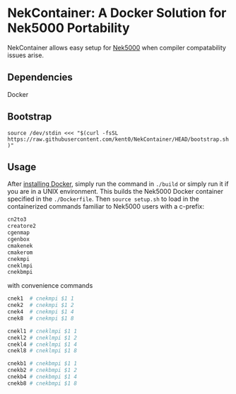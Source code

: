 # NekContainer: A Docker Solution for Nek5000 Portability

NekContainer allows easy setup for [Nek5000](https://nek5000.mcs.anl.gov) when compiler compatability issues arise.

## Dependencies

Docker

## Bootstrap

`source /dev/stdin <<< "$(curl -fsSL https://raw.githubusercontent.com/kent0/NekContainer/HEAD/bootstrap.sh)"`

## Usage

After [installing Docker](https://docs.docker.com/engine/install/), simply run the command in `./build` or simply run it if you are in a UNIX environment. This builds the Nek5000 Docker container specified in the `./Dockerfile`. Then `source setup.sh` to load in the containerized commands familiar to Nek5000 users with a c-prefix:

```bash
cn2to3
creatore2
cgenmap
cgenbox
cmakenek
cmakerom
cnekmpi
cneklmpi
cnekbmpi
```

with convenience commands

```bash
cnek1  # cnekmpi $1 1
cnek2  # cnekmpi $1 2
cnek4  # cnekmpi $1 4
cnek8  # cnekmpi $1 8

cnekl1 # cneklmpi $1 1
cnekl2 # cneklmpi $1 2
cnekl4 # cneklmpi $1 4
cnekl8 # cneklmpi $1 8

cnekb1 # cnekbmpi $1 1
cnekb2 # cnekbmpi $1 2
cnekb4 # cnekbmpi $1 4
cnekb8 # cnekbmpi $1 8
```
